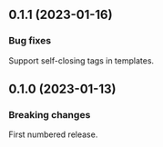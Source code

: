 ## 0.1.1 (2023-01-16)

### Bug fixes

Support self-closing tags in templates.

## 0.1.0 (2023-01-13)

### Breaking changes

First numbered release.

